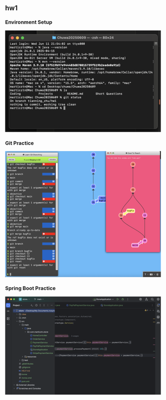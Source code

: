 ## hw1

### Environment Setup
![Environment Setup](screenshot/env_setup.png)

### Git Practice
![Git Practice](screenshot/git_practice.png)

### Spring Boot Practice
![Spring Boot Practice](screenshot/springboot_practice.png) 